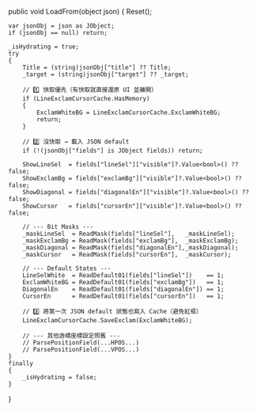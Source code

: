 public void LoadFrom(object json)
{
    Reset();

    var jsonObj = json as JObject;
    if (jsonObj == null) return;

    _isHydrating = true;
    try
    {
        Title = (string)jsonObj["title"] ?? Title;
        _target = (string)jsonObj["target"] ?? _target;

        // 1️⃣ 快取優先（有快取就直接還原 UI 並離開）
        if (LineExclamCursorCache.HasMemory)
        {
            ExclamWhiteBG = LineExclamCursorCache.ExclamWhiteBG;
            return;
        }

        // 2️⃣ 沒快取 → 載入 JSON default
        if (!(jsonObj["fields"] is JObject fields)) return;

        ShowLineSel  = fields["lineSel"]["visible"]?.Value<bool>() ?? false;
        ShowExclamBg = fields["exclamBg"]["visible"]?.Value<bool>() ?? false;
        ShowDiagonal = fields["diagonalEn"]["visible"]?.Value<bool>() ?? false;
        ShowCursor   = fields["cursorEn"]["visible"]?.Value<bool>() ?? false;

        // --- Bit Masks ---
        _maskLineSel  = ReadMask(fields["lineSel"],   _maskLineSel);
        _maskExclamBg = ReadMask(fields["exclamBg"],  _maskExclamBg);
        _maskDiagonal = ReadMask(fields["diagonalEn"],_maskDiagonal);
        _maskCursor   = ReadMask(fields["cursorEn"],  _maskCursor);

        // --- Default States ---
        LineSelWhite  = ReadDefault01(fields["lineSel"])    == 1;
        ExclamWhiteBG = ReadDefault01(fields["exclamBg"])   == 1;
        DiagonalEn    = ReadDefault01(fields["diagonalEn"]) == 1;
        CursorEn      = ReadDefault01(fields["cursorEn"])   == 1;

        // 3️⃣ 將第一次 JSON default 狀態也寫入 Cache（避免紅框）
        LineExclamCursorCache.SaveExclam(ExclamWhiteBG);

        // --- 其他游標座標設定照舊 ---
        // ParsePositionField(...HPOS...)
        // ParsePositionField(...VPOS...)
    }
    finally
    {
        _isHydrating = false;
    }
}